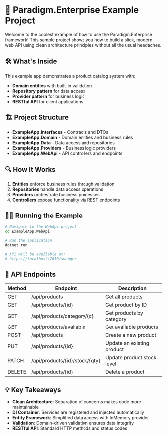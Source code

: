 # 🚀 Paradigm.Enterprise Example Project

Welcome to the coolest example of how to use the Paradigm.Enterprise framework! This sample project shows you how to build a slick, modern web API using clean architecture principles without all the usual headaches.

## 🛠️ What's Inside

This example app demonstrates a product catalog system with:

- **Domain entities** with built-in validation
- **Repository pattern** for data access
- **Provider pattern** for business logic
- **RESTful API** for client applications

## 🏗️ Project Structure

- **ExampleApp.Interfaces** - Contracts and DTOs
- **ExampleApp.Domain** - Domain entities and business rules
- **ExampleApp.Data** - Data access and repositories
- **ExampleApp.Providers** - Business logic providers
- **ExampleApp.WebApi** - API controllers and endpoints

## 🔍 How It Works

1. **Entities** enforce business rules through validation
2. **Repositories** handle data access operations
3. **Providers** orchestrate business processes
4. **Controllers** expose functionality via REST endpoints

## 🏃‍♂️ Running the Example

```bash
# Navigate to the WebApi project
cd ExampleApp.WebApi

# Run the application
dotnet run

# API will be available at:
# https://localhost:7050/swagger
```

## 📱 API Endpoints

| Method | Endpoint                   | Description                      |
|--------|----------------------------|----------------------------------|
| GET    | /api/products              | Get all products                 |
| GET    | /api/products/{id}         | Get product by ID                |
| GET    | /api/products/category/{c} | Get products by category         |
| GET    | /api/products/available    | Get available products           |
| POST   | /api/products              | Create a new product             |
| PUT    | /api/products/{id}         | Update an existing product       |
| PATCH  | /api/products/{id}/stock/{qty} | Update product stock level   |
| DELETE | /api/products/{id}         | Delete a product                 |

## 💡 Key Takeaways

- **Clean Architecture**: Separation of concerns makes code more maintainable
- **DI Container**: Services are registered and injected automatically
- **Entity Framework**: Simplified data access with InMemory provider
- **Validation**: Domain-driven validation ensures data integrity
- **RESTful API**: Standard HTTP methods and status codes 